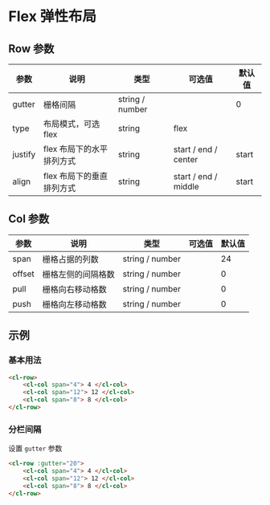 # Flex 弹性布局

## Row 参数

| 参数    | 说明                      | 类型            | 可选值               | 默认值 |
| ------- | ------------------------- | --------------- | -------------------- | ------ |
| gutter  | 栅格间隔                  | string / number |                      | 0      |
| type    | 布局模式，可选 flex       | string          | flex                 |
| justify | flex 布局下的水平排列方式 | string          | start / end / center | start  |
| align   | flex 布局下的垂直排列方式 | string          | start / end / middle | start  |

## Col 参数

| 参数   | 说明               | 类型            | 可选值 | 默认值 |
| ------ | ------------------ | --------------- | ------ | ------ |
| span   | 栅格占据的列数     | string / number |        | 24     |
| offset | 栅格左侧的间隔格数 | string / number |        | 0      |
| pull   | 栅格向右移动格数   | string / number |        | 0      |
| push   | 栅格向左移动格数   | string / number |        | 0      |

## 示例

### 基本用法

```html
<cl-row>
	<cl-col span="4"> 4 </cl-col>
	<cl-col span="12"> 12 </cl-col>
	<cl-col span="8"> 8 </cl-col>
</cl-row>
```

### 分栏间隔

设置 `gutter` 参数

```html
<cl-row :gutter="20">
	<cl-col span="4"> 4 </cl-col>
	<cl-col span="12"> 12 </cl-col>
	<cl-col span="8"> 8 </cl-col>
</cl-row>
```
